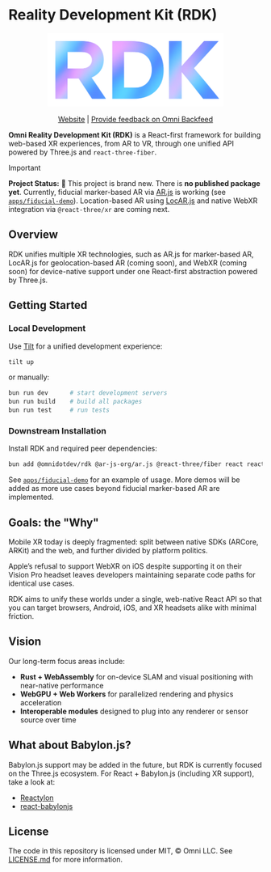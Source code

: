 # Reality Development Kit (RDK)

<div align="center">
  <img src="/assets/rdk-logo.png" width="350" />

[Website](https://rdk.omni.dev) | [Provide feedback on Omni Backfeed](https://backfeed.omni.dev/organizations/omni/projects/rdk)

</div>

**Omni Reality Development Kit (RDK)** is a React-first framework for building web-based XR experiences, from AR to VR, through one unified API powered by Three.js and `react-three-fiber`.

> [!IMPORTANT]
> **Project Status:** 🚧 This project is brand new.
> There is **no published package yet**.
> Currently, fiducial marker-based AR via [AR.js](https://github.com/AR-js-org/AR.js) is working (see [`apps/fiducial-demo`](./apps/fiducial-demo)).
> Location-based AR using [LocAR.js](https://github.com/locarjs/locar) and native WebXR integration via `@react-three/xr` are coming next.

## Overview

RDK unifies multiple XR technologies, such as AR.js for marker-based AR, LocAR.js for geolocation-based AR (coming soon), and WebXR (coming soon) for device-native support under one React-first abstraction powered by Three.js.

## Getting Started

### Local Development

Use [Tilt](https://tilt.dev) for a unified development experience:

```bash
tilt up
```

or manually:

```bash
bun run dev      # start development servers
bun run build    # build all packages
bun run test     # run tests
```

### Downstream Installation

Install RDK and required peer dependencies:

```bash
bun add @omnidotdev/rdk @ar-js-org/ar.js @react-three/fiber react react-dom three
```

See [`apps/fiducial-demo`](./apps/fiducial-demo) for an example of usage. More demos will be added as more use cases beyond fiducial marker-based AR are implemented.

## Goals: the "Why"

Mobile XR today is deeply fragmented: split between native SDKs (ARCore, ARKit) and the web, and further divided by platform politics.

Apple’s refusal to support WebXR on iOS despite supporting it on their Vision Pro headset leaves developers maintaining separate code paths for identical use cases.

RDK aims to unify these worlds under a single, web-native React API so that you can target browsers, Android, iOS, and XR headsets alike with minimal friction.

## Vision

Our long-term focus areas include:

- **Rust + WebAssembly** for on-device SLAM and visual positioning with near-native performance
- **WebGPU + Web Workers** for parallelized rendering and physics acceleration
- **Interoperable modules** designed to plug into any renderer or sensor source over time

## What about Babylon.js?

Babylon.js support may be added in the future, but RDK is currently focused on the Three.js ecosystem. For React + Babylon.js (including XR support), take a look at:

- [Reactylon](https://www.reactylon.com)
- [react-babylonjs](https://github.com/brianzinn/react-babylonjs)

## License

The code in this repository is licensed under MIT, &copy; Omni LLC. See [LICENSE.md](LICENSE.md) for more information.
